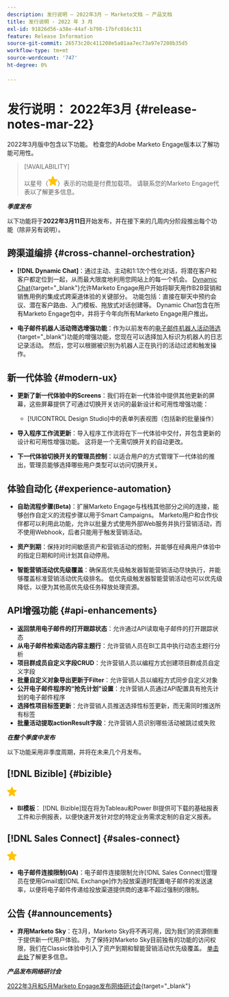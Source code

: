 ```yaml
---
description: 发行说明 — 2022年3月 — Marketo文档 — 产品文档
title: 发行说明 - 2022 年 3 月
exl-id: 91826d56-a38e-44af-b798-17bfc016c311
feature: Release Information
source-git-commit: 26573c20c411208e5a01aa7ec73a97e7208b35d5
workflow-type: tm+mt
source-wordcount: '747'
ht-degree: 0%

---
```


# 发行说明： 2022年3月 {#release-notes-mar-22}

2022年3月版中包含以下功能。 检查您的Adobe Marketo Engage版本以了解功能可用性。

>[!AVAILABILITY]
>
>以星号（![星号](assets/yellow-star.png)）表示的功能是付费加载项。 请联系您的Marketo Engage代表以了解更多信息。

**_季度发布_**

以下功能将于&#x200B;**2022年3月11日**&#x200B;开始发布，并在接下来的几周内分阶段推出每个功能（除非另有说明）。

## 跨渠道编排 {#cross-channel-orchestration}

* **[!DNL Dynamic Chat]**：通过主动、主动和1:1次个性化对话，将潜在客户和客户都定位到一起，从而最大限度地利用您网站上的每一个机会。 [Dynamic Chat](/help/marketo/product-docs/demand-generation/dynamic-chat/dynamic-chat-overview.md){target="_blank"}允许Marketo Engage用户开始将聊天用作B2B营销和销售用例的集成式跨渠道体验的关键部分。 功能包括：直接在聊天中预约会议、潜在客户路由、入门模板、拖放式对话创建等。 Dynamic Chat包含在所有Marketo Engage包中，并将于今年向所有Marketo Engage用户推出。

* **电子邮件机器人活动筛选增强功能**：作为以前发布的[电子邮件机器人活动筛选](/help/marketo/product-docs/administration/email-setup/filtering-email-bot-activity.md){target="_blank"}功能的增强功能，您现在可以选择加入标识为机器人的日志记录活动。 然后，您可以根据被识别为机器人正在执行的活动过滤和触发操作。

## 新一代体验 {#modern-ux}

* **更新了新一代体验中的Screens**：我们将在新一代体验中提供其他更新的屏幕，这些屏幕提供了可通过切换开关访问的最新设计和可用性增强功能：

   * [!UICONTROL Design Studio]中的表单列表视图（包括新的批量操作）

* **导入程序工作流更新**：导入程序工作流将在下一代体验中交付，并包含更新的设计和可用性增强功能。 这将是一个无需切换开关的自动更改。

* **下一代体验切换开关的管理员控制**：以适合用户的方式管理下一代体验的推出，管理员能够选择哪些用户类型可以访问切换开关。

## 体验自动化 {#experience-automation}

* **自助流程步骤(Beta)**：扩展Marketo Engage与栈栈其他部分之间的连接，能够创作自定义的流程步骤以用于Smart Campaigns。 Marketo用户和合作伙伴都可以利用此功能，允许以批量方式使用外部Web服务并执行营销活动，而不使用Webhook，后者只能用于触发营销活动。

* **资产到期**：保持对时间敏感资产和营销活动的控制，并能够在经典用户体验中的指定日期和时间计划其自动停用。

* **智能营销活动优先级覆盖**：确保高优先级触发器智能营销活动尽快执行，并能够覆盖标准营销活动优先级排名。 低优先级触发器智能营销活动也可以优先级降低，以便为其他高优先级任务释放处理资源。

## API增强功能 {#api-enhancements}

* **返回禁用电子邮件的打开跟踪状态**：允许通过API读取电子邮件的打开跟踪状态
* **从电子邮件检索动态内容主题行**：允许营销人员在BI工具中执行动态主题行分析
* **项目群成员自定义字段CRUD**：允许营销人员以编程方式创建项目群成员自定义字段
* **批量自定义对象导出更新于Filter**：允许营销人员以编程方式同步自定义对象
* **公开电子邮件程序的“抢先计划”设置**：允许营销人员通过API配置具有抢先计划的电子邮件程序
* **选择性项目标签更新**：允许营销人员推送选择性标签更新，而无需同时推送所有标签
* **批量活动提取actionResult字段**：允许营销人员识别哪些活动被跳过或失败

**_在整个季度中发布_**

以下功能采用非季度周期，并将在未来几个月发布。

## [!DNL Bizible] {#bizible}

![（星形）](assets/yellow-star.png)

* **BI模板**： [!DNL Bizible]现在将为Tableau和Power BI提供可下载的基础报表工件和示例报表，以便快速开发针对您的特定业务需求定制的自定义报表。

## [!DNL Sales Connect] {#sales-connect}

![（星形）](assets/yellow-star.png)

* **电子邮件连接限制(GA)**：电子邮件连接限制允许[!DNL Sales Connect]管理员在使用Gmail或[!DNL Exchange]作为投放渠道时配置电子邮件的发送速率，以便将电子邮件传递给投放渠道提供商的速率不超过强制的限制。

## 公告 {#announcements}

* **弃用Marketo Sky**：在3月，Marketo Sky将不再可用，因为我们的资源侧重于提供新一代用户体验。 为了保持对Marketo Sky目前独有的功能的访问权限，我们在Classic体验中引入了资产到期和智能营销活动优先级覆盖。 [单击此处](https://nation.marketo.com/t5/the-modern-ux/marketo-sky-deprecation-notice/ba-p/320115#M33)了解更多信息。

**_产品发布网络研讨会_**

[2022年3月和5月Marketo Engage发布网络研讨会](https://engage.marketo.com/2022_March_May_Release_Webinar_DemandPage.html){target="_blank"}
